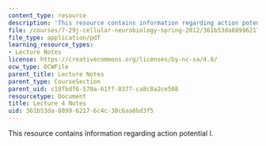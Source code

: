 ```yaml
---
content_type: resource
description: 'This resource contains information regarding action potential I. '
file: /courses/7-29j-cellular-neurobiology-spring-2012/361b53da889962176c4c38c6aa8bd3f5_MIT7_29JS12_lecture4.pdf
file_type: application/pdf
learning_resource_types:
- Lecture Notes
license: https://creativecommons.org/licenses/by-nc-sa/4.0/
ocw_type: OCWFile
parent_title: Lecture Notes
parent_type: CourseSection
parent_uid: c18fbdf6-570a-61ff-8377-ca8c8a2ce508
resourcetype: Document
title: Lecture 4 Notes
uid: 361b53da-8899-6217-6c4c-38c6aa8bd3f5
---
```

This resource contains information regarding action potential I. 
